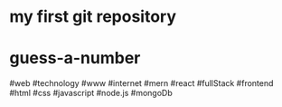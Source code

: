 # my first git repository
# guess-a-number
#web #technology #www #internet #mern #react #fullStack #frontend #html #css #javascript #node.js #mongoDb
